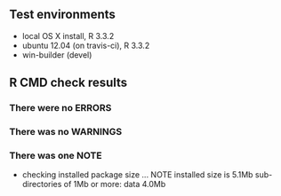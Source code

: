 ## Test environments
* local OS X install, R 3.3.2
* ubuntu 12.04 (on travis-ci), R 3.3.2
* win-builder (devel)

## R CMD check results

### There were no ERRORS

### There was no WARNINGS

### There was one NOTE

* checking installed package size ... NOTE
  installed size is  5.1Mb
  sub-directories of 1Mb or more:
    data   4.0Mb
